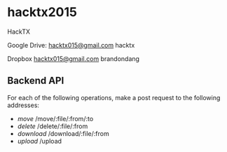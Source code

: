 # hacktx2015
HackTX

Google Drive:
hacktx015@gmail.com
hacktx

Dropbox
hacktx015@gmail.com
brandondang

Backend API
-----------
For each of the following operations, make a post request to the following addresses:
- *move* /move/:file/:from/:to
- *delete* /delete/:file/:from
- *download* /download/:file/:from
- *upload* /upload
